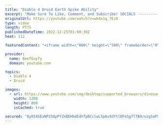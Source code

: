 ```yaml
---
title: "Diablo 4 Druid Earth Spike Ability"
excerpt: "Make Sure To Like, Comment, and Subscribe! SOCIALS ---------------------------------------------- Join Our ..."
originalUrl: https://youtube.com/watch?v=wk4o1q_7Ez0
type: video
length: PT7S
publishedDateTime: 2022-12-25T01:00:30Z
heat: 112

featuredContent: "<iframe width=\"800\" height=\"500\" frameborder=\"0\" src=\"https://www.youtube.com/embed/wk4o1q_7Ez0\" allow=\"accelerometer; autoplay; encrypted-media; gyroscope; picture-in-picture\" allowfullscreen></iframe>"

provider:
  name: BeefGuyTy
  domain: youtube.com

topics:
  - Diablo 4
  - Druid

images:
  - url: https://www.youtube.com/img/desktop/supported_browsers/dinosaur.png
    width: 1200
    height: 800
    isCached: true

secured: "8yOI4SEaNP25QpPYZnBEHhdE4hTpBCclwL5pAvXdYtlBFeSg7lTB9/ozgSaP5gsu3Biw4q6l3dyjGTppr1GnpTt5/AaA+4CUizIt1L2ybnC1qTCkhIFpsIsR1oa8FDgWQn2E1S72nEOyNkJOeIzkTxybWMzueQVCULdG1mKqKR6qV5YSWaIbINurwKX4wwETri2GUEBD7JcePTb630AMs+4eRJ3bForlFd52TnQOdlnExyEuEDj+agp/QxRHywkGpksLFiPrNQyLgFVzu28xoHLf4xRTmdQ2PzV2/OSgQgSw2IZWnJPl49nKXjo2n7qRg1tRRL04l7cFjmCnK2pRDg3NcK5Um5gjuo4QLbZPF4dP5rRRd8R6aTm5mxmTnSsz8pizu92oY9Cm72vr8MEKahe9bZlSYrRDL8Qq/Ivxr6M=;4F/YEV9ONvkJj7JFC3E7Kg=="
---
```


